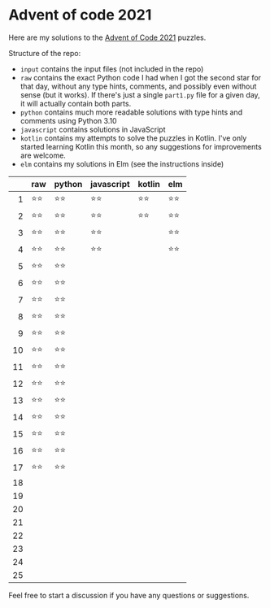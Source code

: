 # Advent of code 2021

Here are my solutions to the [Advent of Code 2021](https://adventofcode.com/2021) puzzles.

Structure of the repo:
- `input` contains the input files (not included in the repo)
- `raw` contains the exact Python code I had when I got the second star for that day, without any type hints, comments, and possibly even without sense (but it works). If there's just a single `part1.py` file for a given day, it will actually contain both parts.
- `python` contains much more readable solutions with type hints and comments using Python 3.10
- `javascript` contains solutions in JavaScript
- `kotlin` contains my attempts to solve the puzzles in Kotlin. I've only started learning Kotlin this month, so any suggestions for improvements are welcome.
- `elm` contains my solutions in Elm (see the instructions inside)

|     | raw  | python | javascript | kotlin | elm |
| --: | ---- | ------ | ---------- | ------ | --- |
|   1 | ⭐⭐   | ⭐⭐     | ⭐⭐         | ⭐⭐     | ⭐⭐  |
|   2 | ⭐⭐   | ⭐⭐     | ⭐⭐         | ⭐⭐     | ⭐⭐  |
|   3 | ⭐⭐   | ⭐⭐     | ⭐⭐         |        | ⭐⭐  |
|   4 | ⭐⭐   | ⭐⭐     | ⭐⭐         |        | ⭐⭐  |
|   5 | ⭐⭐   | ⭐⭐     |            |        |     |
|   6 | ⭐⭐   | ⭐⭐     |            |        |     |
|   7 | ⭐⭐   | ⭐⭐     |            |        |     |
|   8 | ⭐⭐   | ⭐⭐     |            |        |     |
|   9 | ⭐⭐   | ⭐⭐     |            |        |     |
|  10 | ⭐⭐   | ⭐⭐     |            |        |     |
|  11 | ⭐⭐   | ⭐⭐     |            |        |     |
|  12 | ⭐⭐   | ⭐⭐     |            |        |     |
|  13 | ⭐⭐   | ⭐⭐     |            |        |     |
|  14 | ⭐⭐   | ⭐⭐     |            |        |     |
|  15 | ⭐⭐   | ⭐⭐     |            |        |     |
|  16 | ⭐⭐   | ⭐⭐     |            |        |     |
|  17 | ⭐⭐   | ⭐⭐     |            |        |     |
|  18 |      |        |            |        |     |
|  19 |      |        |            |        |     |
|  20 |      |        |            |        |     |
|  21 |      |        |            |        |     |
|  22 |      |        |            |        |     |
|  23 |      |        |            |        |     |
|  24 |      |        |            |        |     |
|  25 |      |        |            |        |     |

Feel free to start a discussion if you have any questions or suggestions.

